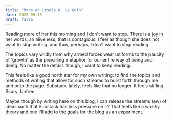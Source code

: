 ```yaml
---
title: "More on Ursula K. Le Guin"
date: 2025-09-15
draft: false
---
```


Reading more of her this morning and I don't want to stop. There is a joy in her words, an aliveness, that is contagious. I feel as though she does not want to stop writing, and thus, perhaps, I don't want to stop reading.

The topics vary wildly from why armed forces wear uniforms to the paucity of 'growth' as the prevailing metaphor for our entire way of being and doing. No matter the details though, I want to keep reading.

This feels like a good north star for my own writing: to find the topics and methods of writing that allow for such streams to burst forth through me and onto the page. Substack, lately, feels like that no longer. It feels stifling. Scary. Unfree.

Maybe though by writing here on this blog, I can release the streams (ew) of ideas such that Substack has less pressure on it? That feels like a worthy theory and one I'll add to the goals for the blog as an experiment.
